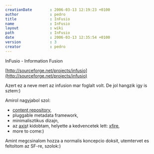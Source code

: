 ```yaml
---
creationDate        : 2006-03-13 12:19:23 +0100 
author              : pedro 
title               : InFusio 
name                : InFusio 
layout              : wiki 
path                : InFusio 
date                : 2006-03-13 12:35:54 +0100 
version             : 3 
creator             : pedro 
---
```

InFusio - Information Fusion

[http://sourceforge.net/projects/infusio](http://sourceforge.net/projects/infusio)

Azert ez a neve mert az infusion mar foglalt volt. De jol hangzik igy is sztem:)

Amirol nagyjabol szol:

*   [content repository](Content%20repository.html),
*   pluggable metadata framework,
*   minimalisztikus dizajn,
*   az [axis](axis.html)t kidobtam, helyette a kedvencetek lett: [xfire](xfire.html),
*   more to come:)

Amint megcsinalom hozza a normalis koncepcio doksit, utemtervet es feltoltom az SF-re, szolok:)
